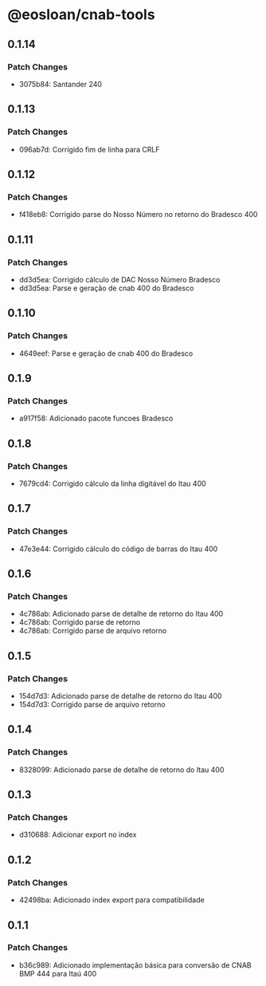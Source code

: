 # @eosloan/cnab-tools

## 0.1.14

### Patch Changes

- 3075b84: Santander 240

## 0.1.13

### Patch Changes

- 096ab7d: Corrigido fim de linha para CRLF

## 0.1.12

### Patch Changes

- f418eb8: Corrigido parse do Nosso Número no retorno do Bradesco 400

## 0.1.11

### Patch Changes

- dd3d5ea: Corrigido cálculo de DAC Nosso Número Bradesco
- dd3d5ea: Parse e geração de cnab 400 do Bradesco

## 0.1.10

### Patch Changes

- 4649eef: Parse e geração de cnab 400 do Bradesco

## 0.1.9

### Patch Changes

- a917f58: Adicionado pacote funcoes Bradesco

## 0.1.8

### Patch Changes

- 7679cd4: Corrigido cálculo da linha digitável do Itau 400

## 0.1.7

### Patch Changes

- 47e3e44: Corrigido cálculo do código de barras do Itau 400

## 0.1.6

### Patch Changes

- 4c786ab: Adicionado parse de detalhe de retorno do Itau 400
- 4c786ab: Corrigido parse de retorno
- 4c786ab: Corrigido parse de arquivo retorno

## 0.1.5

### Patch Changes

- 154d7d3: Adicionado parse de detalhe de retorno do Itau 400
- 154d7d3: Corrigido parse de arquivo retorno

## 0.1.4

### Patch Changes

- 8328099: Adicionado parse de detalhe de retorno do Itau 400

## 0.1.3

### Patch Changes

- d310688: Adicionar export no index

## 0.1.2

### Patch Changes

- 42498ba: Adicionado index export para compatibilidade

## 0.1.1

### Patch Changes

- b36c989: Adicionado implementação básica para conversão de CNAB BMP 444 para Itaú 400
